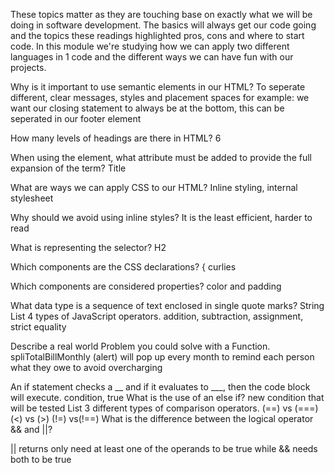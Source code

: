 These topics matter as they are touching base on exactly what we will be doing in software development. The basics will always get our code going and the topics these readings highlighted pros, cons and where to start code. In this module we're studying how we can apply two different languages in 1 code and the different ways we can have fun with our projects. 

Why is it important to use semantic elements in our HTML?
To seperate different, clear messages, styles and placement spaces 
for example: we want our closing statement to always be at the bottom, this can be seperated in our footer element 

How many levels of headings are there in HTML?
6 

When using the <abbr> element, what attribute must be added to provide the full expansion of the term?
Title 

What are ways we can apply CSS to our HTML?
Inline styling, internal stylesheet 

Why should we avoid using inline styles?
It is the least efficient, harder to read 

What is representing the selector?
H2

Which components are the CSS declarations?
{ curlies 

Which components are considered properties?
color and padding 


What data type is a sequence of text enclosed in single quote marks?
String
List 4 types of JavaScript operators.
addition, subtraction, assignment, strict equality

Describe a real world Problem you could solve with a Function.
spliTotalBillMonthly 
(alert) will pop up every month to remind each person what they owe to avoid overcharging 


An if statement checks a __ and if it evaluates to ___, then the code block will execute.
condition, true 
What is the use of an else if? 
new condition that will be tested 
List 3 different types of comparison operators.
(==) vs (===) (<) vs (>) (!=) vs(!==)
What is the difference between the logical operator && and ||?

|| returns only need at least one of the operands to be true while && needs both to be true 



